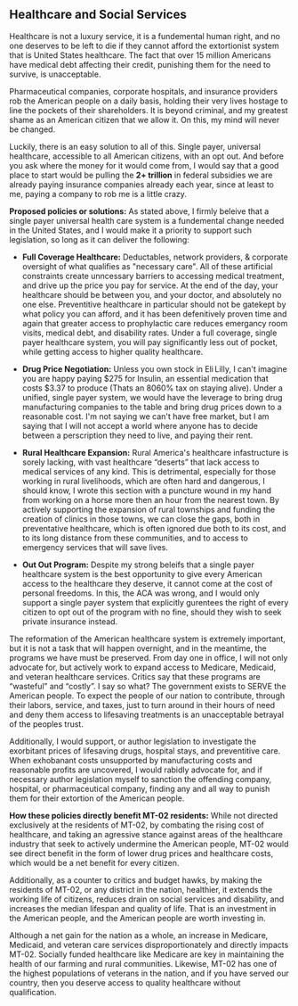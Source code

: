 ## Healthcare and Social Services
Healthcare is not a luxury service, it is a fundemental human right, and no one deserves to be left to die if they cannot afford the extortionist system that is United States healthcare.
The fact that over 15 million Americans have medical debt affecting their credit, punishing them for the need to survive, is unacceptable.

Pharmaceutical companies, corporate hospitals, and insurance providers rob the American people on a daily basis, holding their very lives hostage to line the pockets of their shareholders. It is beyond criminal, and my greatest shame as an American citizen that we allow it. On this, my mind will never be changed.

Luckily, there is an easy solution to all of this. Single payer, universal healthcare, accessible to all American citizens, with an opt out. And before you ask where the money for it would come from, I would say that a good place to start would be pulling the <strong>2+ trillion</strong> in federal subsidies we are already paying insurance companies already each year, since at least to me, paying a company to rob me is a little crazy.


**Proposed policies or solutions:**
As stated above, I firmly beleive that a single payer universal health care system is a fundemental change needed in the United States, and I would make it a priority to support such legislation, so long as it can deliver the following:

* <strong>Full Coverage Healthcare:</strong> Deductables, network providers, & corporate oversight of what qualifies as "necessary care". All of these artificial constraints create unncessary barriers to accessing medical treatment, and drive up the price you pay for service. At the end of the day, your healthcare should be between you, and your doctor, and absolutely no one else. Preventitive healthcare in particular should not be gatekept by what policy you can afford, and it has been defenitively proven time and again that greater access to prophylactic care reduces emergancy room visits, medical debt, and disability rates. Under a full coverage, single payer healthcare system, you will pay significantly less out of pocket, while getting access to higher quality healthcare.

* <strong>Drug Price Negotiation:</strong> Unless you own stock in Eli Lilly, I can't imagine you are happy paying $275 for Insulin, an essential medication that costs $3.37 to produce (Thats an 8060% tax on staying alive). Under a unified, single payer system, we would have the leverage to bring drug manufacturing companies to the table and bring drug prices down to a reasonable cost. I'm not saying we can't have free market, but I am saying that I will not accept a world where anyone has to decide between a perscription they need to live, and paying their rent.

* <strong>Rural Healthcare Expansion:</strong> Rural America's healthcare infastructure is sorely lacking, with vast healthcare “deserts” that lack access to medical services of any kind. This is detrimental, especially for those working in rural livelihoods, which are often hard and dangerous, I should know, I wrote this section with a puncture wound in my hand from working on a horse more then an hour from the nearest town. By actively supporting the expansion of rural townships and funding the creation of clinics in those towns, we can close the gaps, both in preventative healthcare, which is often ignored due both to its cost, and to its long distance from these communities, and to access to emergency services that will save lives.

* <strong>Out Out Program:</strong> Despite my strong beleifs that a single payer healthcare system is the best opportunity to give every American access to the healthcare they deserve, it cannot come at the cost of personal freedoms. In this, the ACA was wrong, and I would only support a single payer system that explicitly gurentees the right of every citizen to opt out of the program with no fine, should they wish to seek private insurance instead.

The reformation of the American healthcare system is extremely important, but it is not a task that will happen overnight, and in the meantime, the programs we have must be preserved. From day one in office, I will not only advocate for, but actively work to expand access to Medicare, Medicaid, and veteran healthcare services. Critics say that these programs are “wasteful” and “costly”. I say so what? The government exists to SERVE the American people. To expect the people of our nation to contribute, through their labors, service, and taxes, just to turn around in their hours of need and deny them access to lifesaving treatments is an unacceptable betrayal of the peoples trust.

Additionally, I would support, or author legislation to investigate the exorbitant prices of lifesaving drugs, hospital stays, and preventitive care. When exhobanant costs unsupported by manufacturing costs and reasonable profits are uncovered, I would rabidly advocate for, and if necessary author legislation myself to sanction the offending company, hospital, or pharmaceutical company, finding any and all way to punish them for their extortion of the American people.

**How these policies directly benefit MT-02 residents:**
While not directed exclusively at the residents of MT-02, by combating the rising cost of healthcare, and taking an agressive stance against areas of the healthcare industry that seek to actively undermine the American people, MT-02 would see direct benefit in the form of lower drug prices and healthcare costs, which would be a net benefit for every citizen.

Additionally, as a counter to critics and budget hawks, by making the residents of MT-02, or any district in the nation, healthier, it extends the working life of citizens, reduces drain on social services and disability, and increases the median lifespan and quality of life. That is an investment in the American people, and the American people are worth investing in.

Although a net gain for the nation as a whole, an increase in Medicare, Medicaid, and veteran care services disproportionately and directly impacts MT-02. Socially funded healthcare like Medicare are key in maintaining the health of our farming and rural communities. Likewise, MT-02 has one of the highest populations of veterans in the nation, and if you have served our country, then you deserve access to quality healthcare without qualification.

